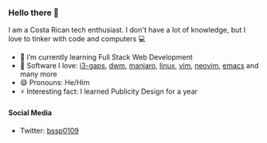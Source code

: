 ### Hello there 👋
I am a Costa Rican tech enthusiast. I don't have a lot of knowledge, but I love to tinker with code and computers :computer:

- 🌱 I’m currently learning Full Stack Web Development
- :penguin: Software I love: [i3-gaps](https://github.com/airblader/i3), [dwm](https://dwm.suckless.org), [manjaro](https://manjaro.org), [linux](https://github.com/torvalds/linux), [vim](https://github.com/vim/vim), [neovim](https://neovim.io), [emacs](https://www.gnu.org/software/emacs/) and many more
- 😄 Pronouns: He/Him
- ⚡ Interesting fact: I learned Publicity Design for a year

#### Social Media
- Twitter: [bssp0109](https://twitter.com/bssp0109)
